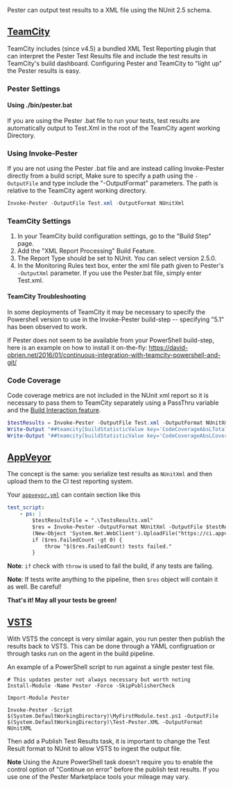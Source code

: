 Pester can output test results to a XML file using the NUnit 2.5 schema. 

[TeamCity](https://www.jetbrains.com/teamcity/)
-------------

TeamCity includes (since v4.5) a bundled XML Test Reporting plugin that can interpret the Pester Test Results file and include the test results in TeamCity's build dashboard. Configuring Pester and TeamCity to "light up" the Pester results is easy.

### Pester Settings

#### Using ./bin/pester.bat
If you are using the Pester .bat file to run your tests, test results are automatically output to Test.Xml in the root of the TeamCity agent working Directory.

### Using Invoke-Pester
If you are not using the Pester .bat file and are instead calling Invoke-Pester directly from a build script, Make sure to specify a path using the `-OutputFile` and type include the "-OutputFormat" parameters. The path is relative to the TeamCity agent working directory.

```powershell
Invoke-Pester -OutputFile Test.xml -OutputFormat NUnitXml
```

### TeamCity Settings

1. In your TeamCity build configuration settings, go to the "Build Step" page.
1. Add the "XML Report Processing" Build Feature.
1. The Report Type should be set to NUnit. You can select version 2.5.0.
1. In the Monitoring Rules text box, enter the xml file path given to Pester's `-OutputXml` parameter. If you use the Pester.bat file, simply enter Test.xml.

#### TeamCity Troubleshooting
In some deployments of TeamCity it may be necessary to specify the Powershell version to use in the Invoke-Pester build-step -- specifying "5.1" has been observed to work.

If Pester does not seem to be available from your PowerShell build-step, here is an example on how to install it on-the-fly: https://david-obrien.net/2016/01/continuous-integration-with-teamcity-powershell-and-git/

### Code Coverage
Code coverage metrics are not included in the NUnit xml report so it is necessary to pass them to TeamCity separately using a PassThru variable and the [Build Interaction feature](https://confluence.jetbrains.com/display/TCD8/Build+Script+Interaction+with+TeamCity#BuildScriptInteractionwithTeamCity-ReportingBuildStatistics).
```powershell
$testResults = Invoke-Pester -OutputFile Test.xml -OutputFormat NUnitXml -CodeCoverage (Get-ChildItem -Path $PSScriptRoot\*.ps1 -Exclude *.Tests.* ).FullName -PassThru
Write-Output "##teamcity[buildStatisticValue key='CodeCoverageAbsLTotal' value='$($testResults.CodeCoverage.NumberOfCommandsAnalyzed)']"
Write-Output "##teamcity[buildStatisticValue key='CodeCoverageAbsLCovered' value='$($testResults.CodeCoverage.NumberOfCommandsExecuted)']"
```


[AppVeyor](appveyor.com)
------------

The concept is the same: you serialize test results as `NUnitXml` and then upload them to the CI test reporting system.

Your [`appveyor.yml`](https://www.appveyor.com/docs/appveyor-yml) can contain section like this

```yaml
test_script:
    - ps: |
        $testResultsFile = ".\TestsResults.xml"
        $res = Invoke-Pester -OutputFormat NUnitXml -OutputFile $testResultsFile -PassThru
        (New-Object 'System.Net.WebClient').UploadFile("https://ci.appveyor.com/api/testresults/nunit/$($env:APPVEYOR_JOB_ID)", (Resolve-Path $testResultsFile))
        if ($res.FailedCount -gt 0) { 
            throw "$($res.FailedCount) tests failed."
        }
```

**Note**: `if` check with `throw` is used to fail the build, if any tests are failing.

**Note**: If tests write anything to the pipeline, then `$res` object will contain it as well.
Be careful!

**That's it! May all your tests be green!**

[VSTS](https://visualstudio.microsoft.com/team-services/)
------------

With VSTS the concept is very similar again, you run pester then publish the results back to VSTS. This can be done through a YAML configruation or through tasks run on the agent in the build pipeline.

An example of a PowerShell script to run against a single pester test file.

```
# This updates pester not always necessary but worth noting
Install-Module -Name Pester -Force -SkipPublisherCheck

Import-Module Pester

Invoke-Pester -Script $(System.DefaultWorkingDirectory)\MyFirstModule.test.ps1 -OutputFile $(System.DefaultWorkingDirectory)\Test-Pester.XML -OutputFormat NUnitXML
```

Then add a Publish Test Results task, it is important to change the Test Result format to NUnit to allow VSTS to ingest the output file.

**Note** Using the Azure PowerShell task doesn't require you to enable the control option of "Continue on error" before the publish test results. If you use one of the Pester Marketplace tools your mileage may vary.